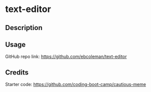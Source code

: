 # text-editor

## Description

## Usage

GitHub repo link:
https://github.com/ebcoleman/text-editor


## Credits

Starter code: 
https://github.com/coding-boot-camp/cautious-meme
